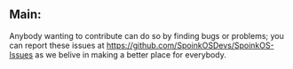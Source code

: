 ## Main:
Anybody wanting to contribute can do so by finding bugs or problems; you can report these issues at https://github.com/SpoinkOSDevs/SpoinkOS-Issues as we belive in making a better place for everybody.
